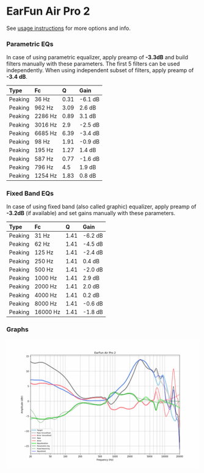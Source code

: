 # EarFun Air Pro 2
See [usage instructions](https://github.com/jaakkopasanen/AutoEq#usage) for more options and info.

### Parametric EQs
In case of using parametric equalizer, apply preamp of **-3.3dB** and build filters manually
with these parameters. The first 5 filters can be used independently.
When using independent subset of filters, apply preamp of **-3.4 dB**.

| Type    | Fc      |    Q | Gain    |
|:--------|:--------|:-----|:--------|
| Peaking | 36 Hz   | 0.31 | -6.1 dB |
| Peaking | 962 Hz  | 3.09 | 2.6 dB  |
| Peaking | 2286 Hz | 0.89 | 3.1 dB  |
| Peaking | 3016 Hz | 2.9  | -2.5 dB |
| Peaking | 6685 Hz | 6.39 | -3.4 dB |
| Peaking | 98 Hz   | 1.91 | -0.9 dB |
| Peaking | 195 Hz  | 1.27 | 1.4 dB  |
| Peaking | 587 Hz  | 0.77 | -1.6 dB |
| Peaking | 796 Hz  | 4.5  | 1.9 dB  |
| Peaking | 1254 Hz | 1.83 | 0.8 dB  |

### Fixed Band EQs
In case of using fixed band (also called graphic) equalizer, apply preamp of **-3.2dB**
(if available) and set gains manually with these parameters.

| Type    | Fc       |    Q | Gain    |
|:--------|:---------|:-----|:--------|
| Peaking | 31 Hz    | 1.41 | -6.2 dB |
| Peaking | 62 Hz    | 1.41 | -4.5 dB |
| Peaking | 125 Hz   | 1.41 | -2.4 dB |
| Peaking | 250 Hz   | 1.41 | 0.4 dB  |
| Peaking | 500 Hz   | 1.41 | -2.0 dB |
| Peaking | 1000 Hz  | 1.41 | 2.9 dB  |
| Peaking | 2000 Hz  | 1.41 | 2.0 dB  |
| Peaking | 4000 Hz  | 1.41 | 0.2 dB  |
| Peaking | 8000 Hz  | 1.41 | -0.6 dB |
| Peaking | 16000 Hz | 1.41 | -1.8 dB |

### Graphs
![](./EarFun%20Air%20Pro%202.png)